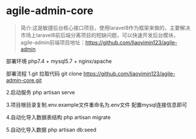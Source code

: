 # agile-admin-core

> 简介:这是敏捷后台核心接口项目，使用laravel8作为框架来做的，主要解决市场上laravel8前后端分离项目的短缺问题，可以快速开发后台模块，agile-admin前端项目地址：https://github.com/liaoyimin123/agile-admin

部署环境
php7.4 + mysql5.7 + nginx/apache

部署流程
1.git 拉取代码
git clone https://github.com/liaoyimin123/agile-admin-core.git

2.启动服务
php artisan serve

3.项目根目录复制.env.example文件重命名为.env文件
配置mysql连接信息即可

4.自动化导入数据表结构
php artisan migrate

5.自动化导入数据
php artisan db:seed